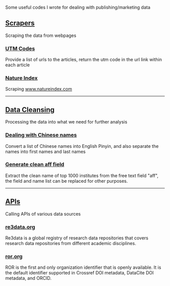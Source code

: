 Some useful codes I wrote for dealing with publishing/marketing data

## [Scrapers](https://github.com/tsunamizou/Data/tree/main/scrapers)

Scraping the data from webpages

### [UTM Codes](https://github.com/tsunamizou/Data/blob/main/scrapers/UtmCodeScraper.ipynb)

Provide a list of urls to the articles, return the utm code in the url link within each article

### [Nature Index](https://github.com/tsunamizou/Data/blob/main/scrapers/nature_index.ipynb)

Scraping www.natureindex.com

------

## [Data Cleansing](https://github.com/tsunamizou/Data/tree/main/data_cleansing) 

Processing the data into what we need for further analysis

### [Dealing with Chinese names](https://github.com/tsunamizou/Data/blob/main/data_cleansing/ChineseName.ipynb)

Convert a list of Chinese names into English Pinyin, and also separate the names into first names and last names

### [Generate clean aff field](https://github.com/tsunamizou/Data/tree/main/data_cleansing/clean_aff)

Extract the clean name of top 1000 institutes from the free text field "aff", the field and name list can be replaced for other purposes.

------

## [APIs](https://github.com/tsunamizou/Data/tree/main/apis) 

Calling APIs of various data sources

### [re3data.org](https://github.com/tsunamizou/Data/blob/main/APIs/re3data.ipynb)

Re3data is a global registry of research data repositories that covers research data repositories from different academic disciplines.

### [ror.org](https://github.com/tsunamizou/Data/blob/main/APIs/ror_api.ipynb)

ROR is the first and only organization identifier that is openly available. It is the default identifier supported in Crossref DOI metadata, DataCite DOI metadata, and ORCID.

